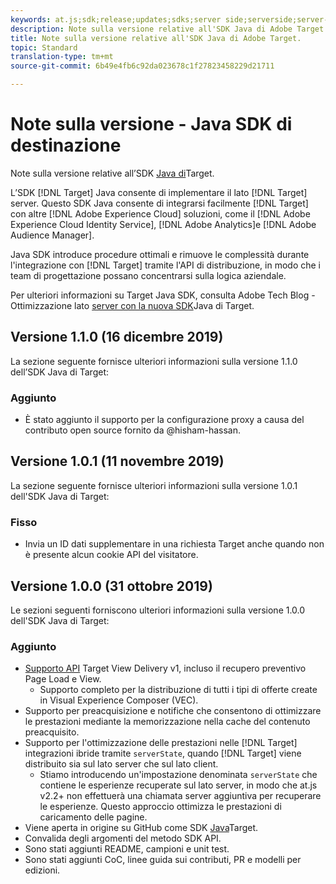```yaml
---
keywords: at.js;sdk;release;updates;sdks;server side;serverside;server-side;java;java sdk
description: Note sulla versione relative all'SDK Java di Adobe Target.
title: Note sulla versione relative all'SDK Java di Adobe Target.
topic: Standard
translation-type: tm+mt
source-git-commit: 6b49e4fb6c92da023678c1f27823458229d21711

---
```



# Note sulla versione - Java SDK di destinazione

Note sulla versione relative all’SDK [Java di](https://github.com/adobe/target-java-sdk)Target.

L’SDK [!DNL Target] Java consente di implementare il lato [!DNL Target] server. Questo SDK Java consente di integrarsi facilmente [!DNL Target] con altre [!DNL Adobe Experience Cloud] soluzioni, come il [!DNL Adobe Experience Cloud Identity Service], [!DNL Adobe Analytics]e [!DNL Adobe Audience Manager].

Java SDK introduce procedure ottimali e rimuove le complessità durante l'integrazione con [!DNL Target] tramite l'API di distribuzione, in modo che i team di progettazione possano concentrarsi sulla logica aziendale.

Per ulteriori informazioni su Target Java SDK, consulta Adobe Tech Blog - Ottimizzazione lato [server con la nuova SDK](https://medium.com/adobetech/server-side-optimization-with-the-new-target-java-sdk-421dc418a3f2)Java di Target.

## Versione 1.1.0 (16 dicembre 2019)

La sezione seguente fornisce ulteriori informazioni sulla versione 1.1.0 dell’SDK Java di Target:

### Aggiunto

* È stato aggiunto il supporto per la configurazione proxy a causa del contributo open source fornito da @hisham-hassan.

## Versione 1.0.1 (11 novembre 2019)

La sezione seguente fornisce ulteriori informazioni sulla versione 1.0.1 dell'SDK Java di Target:

### Fisso

* Invia un ID dati supplementare in una richiesta Target anche quando non è presente alcun cookie API del visitatore.

## Versione 1.0.0 (31 ottobre 2019)

Le sezioni seguenti forniscono ulteriori informazioni sulla versione 1.0.0 dell'SDK Java di Target:

### Aggiunto

* [Supporto API](https://developers.adobetarget.com/api/delivery-api/) Target View Delivery v1, incluso il recupero preventivo Page Load e View.
   * Supporto completo per la distribuzione di tutti i tipi di offerte create in Visual Experience Composer (VEC).
* Supporto per preacquisizione e notifiche che consentono di ottimizzare le prestazioni mediante la memorizzazione nella cache del contenuto preacquisito.
* Supporto per l'ottimizzazione delle prestazioni nelle [!DNL Target] integrazioni ibride tramite `serverState`, quando [!DNL Target] viene distribuito sia sul lato server che sul lato client.
   * Stiamo introducendo un'impostazione denominata `serverState` che contiene le esperienze recuperate sul lato server, in modo che at.js v2.2+ non effettuerà una chiamata server aggiuntiva per recuperare le esperienze. Questo approccio ottimizza le prestazioni di caricamento delle pagine.
* Viene aperta in origine su GitHub come SDK [Java](https://github.com/adobe/target-java-sdk)Target.
* Convalida degli argomenti del metodo SDK API.
* Sono stati aggiunti README, campioni e unit test.
* Sono stati aggiunti CoC, linee guida sui contributi, PR e modelli per edizioni.

